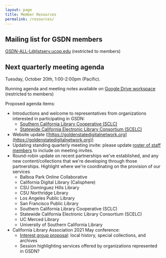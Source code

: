 ```yaml
---
layout: page
title: Member Resources
permalink: /resources/
---
```



## Mailing list for GSDN members
[GSDN-ALL-L@listserv.ucop.edu](mailto:GSDN-ALL-L@listserv.ucop.edu) (restricted to members)


## Next quarterly meeting agenda 
Tuesday, October 20th, 1:00-2:00pm (Pacific).

Running agenda and meeting notes available on [Google Drive workspace](https://docs.google.com/document/d/1jA8H-xEaekfscNz47JGdwaV45mUzmbg-vcl9JbqGmhc/edit?usp=sharing) (restricted to members)

Proposed agenda items:
* Introductions and welcome to representatives from organizations interested in participating in GSDN:
  - [Southern California Library Cooperative (SCLC)](https://socallibraries.org/)
  - [Statewide California Electronic Library Consortium (SCELC)](https://www.scelc.org/)
* Website update ([https://goldenstatedigitalnetwork.org](https://goldenstatedigitalnetwork.org))
* Updating standing quarterly meeting invite: please update [roster of staff members](https://docs.google.com/document/d/16_UgzEIIMVAXrefnaag1BqkKVJPmmm5W6rcMDH1sLxc/edit?usp=sharing) to include on meeting invites.
* Round-robin update on recent partnerships we've established, and any new content/collections that we're developing through those partnerships. Highlight where we're coordinating on the provision of our services
  - Balboa Park Online Collaborative
  - California Digital Library (Calisphere)
  - CSU Dominguez Hills Library
  - CSU Northridge Library
  - Los Angeles Public Library
  - San Francisco Public Library
  - Southern California Library Cooperative (SCLC)
  - Statewide California Electronic Library Consortium (SCELC)
  - UC Merced Library
  - University of Southern California Library
* California Library Association 2021 May conference: 
  - [Interest group proposal](https://www.cla-net.org/page/363): local history, special collections, and archives
  - Session highlighting services offered by organizations represented in GSDN?



